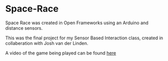 # Space-Race

Space Race was created in Open Frameworks using an Arduino and distance sensors.

This was the final project for my Sensor Based Interaction class, created in collaberation with Josh van der Linden.

A video of the game being played can be found [here](https://www.youtube.com/watch?v=NfQS5Q-6j8c)
